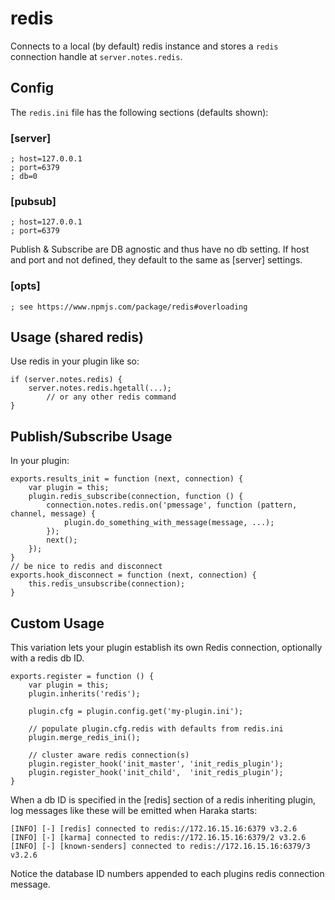 # redis

Connects to a local (by default) redis instance and stores a `redis`
connection handle at `server.notes.redis`. 

## Config

The `redis.ini` file has the following sections (defaults shown):

### [server]

    ; host=127.0.0.1
    ; port=6379
    ; db=0

### [pubsub]

    ; host=127.0.0.1
    ; port=6379

Publish & Subscribe are DB agnostic and thus have no db setting. If host and port and not defined, they default to the same as [server] settings.

### [opts]

    ; see https://www.npmjs.com/package/redis#overloading


## Usage (shared redis)

Use redis in your plugin like so:

    if (server.notes.redis) {
        server.notes.redis.hgetall(...);
            // or any other redis command
    }

## Publish/Subscribe Usage

In your plugin:

    exports.results_init = function (next, connection) {
        var plugin = this;
        plugin.redis_subscribe(connection, function () {
            connection.notes.redis.on('pmessage', function (pattern, channel, message) {
                plugin.do_something_with_message(message, ...);
            });
            next();
        });
    }
    // be nice to redis and disconnect
    exports.hook_disconnect = function (next, connection) {
        this.redis_unsubscribe(connection);
    }

## Custom Usage

This variation lets your plugin establish its own Redis connection,
optionally with a redis db ID.

    exports.register = function () {
        var plugin = this;
        plugin.inherits('redis');

        plugin.cfg = plugin.config.get('my-plugin.ini');

        // populate plugin.cfg.redis with defaults from redis.ini
        plugin.merge_redis_ini();

        // cluster aware redis connection(s)
        plugin.register_hook('init_master', 'init_redis_plugin');
        plugin.register_hook('init_child',  'init_redis_plugin');
    }

When a db ID is specified in the [redis] section of a redis inheriting plugin, log messages like these will be emitted when Haraka starts:

    [INFO] [-] [redis] connected to redis://172.16.15.16:6379 v3.2.6
    [INFO] [-] [karma] connected to redis://172.16.15.16:6379/2 v3.2.6
    [INFO] [-] [known-senders] connected to redis://172.16.15.16:6379/3 v3.2.6

Notice the database ID numbers appended to each plugins redis connection
message.
